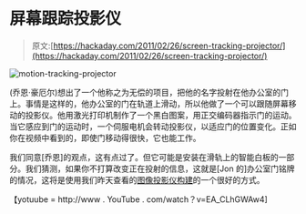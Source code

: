 # 屏幕跟踪投影仪

> 原文:[https://hackaday.com/2011/02/26/screen-tracking-projector/](https://hackaday.com/2011/02/26/screen-tracking-projector/)

![](../Images/68c56f8ba7c5dce60feabd0f57fa8e19.png "motion-tracking-projector")

(乔恩·豪厄尔)想出了一个他称之为无偿的项目，把他的名字投射在他办公室的门上。事情是这样的，他办公室的门在轨道上滑动，所以他做了一个可以跟随屏幕移动的投影仪。他用激光打印机制作了一个黑白图案，用正交编码器指示门的运动。当它感应到门的运动时，一个伺服电机会转动投影仪，以适应门的位置变化。正如你在视频中看到的，即使门移动得很快，它也能工作。

我们同意[乔恩]的观点，这有点过了。但它可能是安装在滑轨上的智能白板的一部分。我们猜测，如果你不打算改变正在投射的信息，这就是[Jon 的]办公室门铭牌的情况，这将是使用我们昨天查看的[图像投影仪构建](http://hackaday.com/2011/02/25/image-projector-can-be-built-in-minutes)的一个很好的方式。

【yotuube = http://www . YouTube . com/watch？v=EA_CLhGWAw4]
